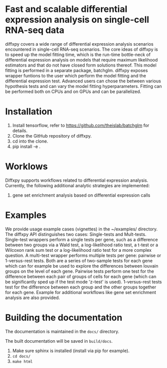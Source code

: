 
# Fast and scalable differential expression analysis on single-cell RNA-seq data

diffxpy covers a wide range of differential expression analysis scenarios encountered in single-cell RNA-seq scenarios. The core ideas of diffxpy is to speed up the model fitting time, which is the run-time bottle-neck of differential expression analysis on models that require maximum likelihood estimators and that do not have closed form solutions thereof. This model fitting is performed in a separate package, batchglm. diffxpy exposes wrapper funtions to the user which perform the model fitting and the differential expression test. Advanced users can chose the between various hypothesis tests and can vary the model fitting hyperparameters. Fitting can be performed both on CPUs and on GPUs and can be parallelized.

# Installation

1. Install tensorflow, refer to https://github.com/theislab/batchglm for details.
2. Clone the GitHub repository of diffxpy.
3. cd into the clone.
4. pip install -e .

# Worklows
Diffxpy supports workflows related to differential expression analysis. Currently, the following additional analytic strategies are implemented:
1. gene set enrichment analysis based on differential expression calls

# Examples
We provide usage example cases (vignettes) in the ~/examples/ directory. The diffxpy API distinguishes two cases: Single-tests and Mult-tests. Single-test wrappers perform a single tests per gene, such as a difference between two groups via a Wald test, a log-likelihood ratio test, a t-test or a Wilcoxon rank sum test or a log-likelihood ratio test for a more complex question. A multi-test wrapper performs multiple tests per gene: pairwise or 1-versus-rest tests. Both are a series of two-sample tests for each gene which can for example be used to explore the differences between louvain groups on the level of each gene. Pairwise tests perform one test for the difference between each pair of groups of cells for each gene (which can be significantly sped up if the test mode 'z-test' is used). 1-versus-rest tests test for the difference between each group and the other groups together for each gene. Example for additional workflows like gene set enrichment analysis are also provided.

# Building the documentation
The documentation is maintained in the `docs/` directory.

The built documentation will be saved in `build/docs`. 
 
1. Make sure sphinx is installed (install via pip for example). 
2. `cd docs/`
3. `make html`

